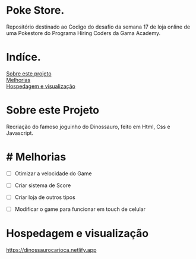 
# Poke Store. 

Repositório destinado ao Codigo do desafio da semana 17 de loja online de uma Pokestore do Programa Hiring Coders da Gama Academy.
 
     


# Indíce.
<a href="#Sobre este Projeto">Sobre este projeto</a>  <br>
<a href="#Melhorias">Melhorias</a> <br>
<a href="#Hospedagem e visualização">Hospedagem e visualização</a> 



# <div id="Sobre este Projeto" class="Sobre este Projeto">Sobre este Projeto</div>
Recriação do famoso joguinho do Dinossauro, feito em Html, Css e Javascript. 


# <div id="melhorias" class="melhorias"># Melhorias</div>

- [ ] Otimizar a velocidade do Game
- [ ] Criar sistema de Score
- [ ] Criar loja de outros tipos
- [ ] Modificar o game para funcionar em touch de celular


# <div id="Hospedagem e visualização" class="Hospedagem e visualização">Hospedagem e visualização</div>

https://dinossaurocarioca.netlify.app
